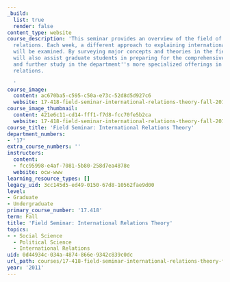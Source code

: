 ```yaml
---
_build:
  list: true
  render: false
content_type: website
course_description: 'This seminar provides an overview of the field of international
  relations. Each week, a different approach to explaining international relations
  will be examined. By surveying major concepts and theories in the field, the seminar
  will also assist graduate students in preparing for the comprehensive examination
  and further study in the department''s more specialized offerings in international
  relations.

  '
course_image:
  content: ac670ba5-c595-c50a-e73c-52d8d5d927c6
  website: 17-418-field-seminar-international-relations-theory-fall-2011
course_image_thumbnail:
  content: 421e6c11-cd14-fff1-f7d8-fcc70fe5b2ca
  website: 17-418-field-seminar-international-relations-theory-fall-2011
course_title: 'Field Seminar: International Relations Theory'
department_numbers:
- '17'
extra_course_numbers: ''
instructors:
  content:
  - fcc95998-e4af-7081-5b80-258d7ea4878e
  website: ocw-www
learning_resource_types: []
legacy_uid: 3cc145d5-ed49-0150-67d8-10562fae9d00
level:
- Graduate
- Undergraduate
primary_course_number: '17.418'
term: Fall
title: 'Field Seminar: International Relations Theory'
topics:
- - Social Science
  - Political Science
  - International Relations
uid: 0d44934c-034a-4874-866e-9342c839c0dc
url_path: courses/17-418-field-seminar-international-relations-theory-fall-2011
year: '2011'
---
```

